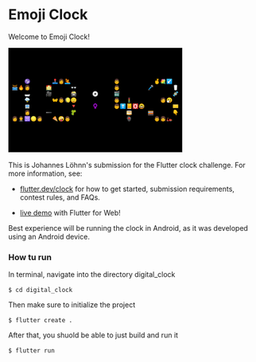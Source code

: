 # Emoji Clock

Welcome to Emoji Clock!

<img src='digital_clock/emoji_clock.png' width='350'>

This is Johannes Löhnn's submission for the Flutter clock challenge. For more information, see:

* [flutter.dev/clock](https://flutter.dev/clock) for how to get started, submission requirements, contest rules, and FAQs.

* [live demo](https://maryx.github.io/flutter_clock) with Flutter for Web!

Best experience will be running the clock in Android, as it was developed using an Android device.

### How tu run

In terminal, navigate into the directory digital_clock

```
$ cd digital_clock
```

Then make sure to initialize the project
```
$ flutter create . 
```

After that, you shuold be able to just build and run it
```
$ flutter run
```